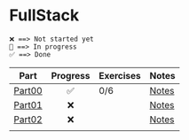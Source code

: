 # FullStack

```text
❌ ==> Not started yet
🚧 ==> In progress
✅ ==> Done
```

| Part                | Progress | Exercises | Notes                       |
| ------------------- | :------: | --------- | --------------------------- |
| [Part00](./part00/) |   ✅    | 0/6       | [Notes](./part00/README.md) |
| [Part01](./part01/) |    ❌    |           | [Notes](./part01/README.md) |
| [Part02](./part02/) |    ❌    |           | [Notes](./part02/README.md) |
|                     |          |           |                             |
